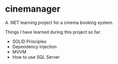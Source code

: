# cinemanager
A .NET learning project for a cinema booking system.

Things I have learned during this project so far:
- SOLID Principles
- Dependency Injection
- MVVM
- How to use SQL Server

